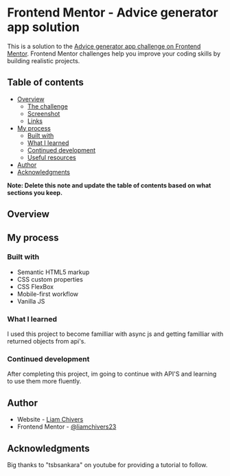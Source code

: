 # Frontend Mentor - Advice generator app solution

This is a solution to the [Advice generator app challenge on Frontend Mentor](https://www.frontendmentor.io/challenges/advice-generator-app-QdUG-13db). Frontend Mentor challenges help you improve your coding skills by building realistic projects.

## Table of contents

- [Overview](#overview)
  - [The challenge](#the-challenge)
  - [Screenshot](#screenshot)
  - [Links](#links)
- [My process](#my-process)
  - [Built with](#built-with)
  - [What I learned](#what-i-learned)
  - [Continued development](#continued-development)
  - [Useful resources](#useful-resources)
- [Author](#author)
- [Acknowledgments](#acknowledgments)

**Note: Delete this note and update the table of contents based on what sections you keep.**

## Overview

## My process

### Built with

- Semantic HTML5 markup
- CSS custom properties
- CSS FlexBox
- Mobile-first workflow
- Vanilla JS

### What I learned

I used this project to become familliar with async js and getting familliar with returned objects from api's.

### Continued development

After completing this project, im going to continue with API'S and learning to use them more fluently.

## Author

- Website - [Liam Chivers](https://github.com/liamchivers23)
- Frontend Mentor - [@liamchivers23](https://www.frontendmentor.io/profile/liamchivers23)

## Acknowledgments

Big thanks to "tsbsankara" on youtube for providing a tutorial to follow.
